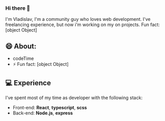 ### Hi there 👋
 I'm Vladislav, I'm a community guy who loves web development. I've freelancing experience, but now i'm working on my on projects.
Fun fact: [object Object]



## 😄 About:
- codeTime
- ⚡️ Fun fact: [object Object]

## 💻 Experience
I've spent most of my time as developer with the following stack:
- Front-end: **React**, **typescript**, **scss**
- Back-end: **Node.js**, **express**






<!--
**K1ttK1tty/K1ttK1tty** is a ✨ _special_ ✨ repository because its `README.md` (this file) appears on your GitHub profile.

Here are some ideas to get you started:

- 🔭 I’m currently working on ...
- 🌱 I’m currently learning ...
- 👯 I’m looking to collaborate on ...
- 🤔 I’m looking for help with ...
- 💬 Ask me about ...
- 📫 How to reach me: ...
- 😄 Pronouns: ...
- ⚡ Fun fact: ...
-->

